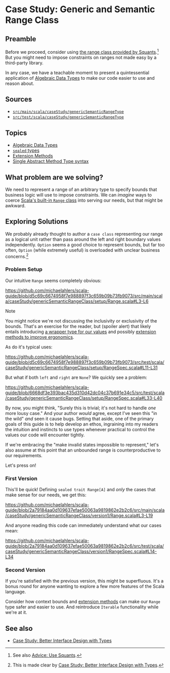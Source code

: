 # Case Study: Generic and Semantic Range Class

## Preamble

Before we proceed, consider using [the range class provided by Squants][github-typelevel-squants-quantity-range].[^1] But you might need to impose constraints on ranges not made easy by a third-party library.

[^1]: See also [Advice: Use Squants][advice-use-squants].

In any case, we have a teachable moment to present a quintessential application of [Algebraic Data Types][glossary-algebraic-data-types] to make our code easier to use and reason about.

[advice-use-squants]: ../advice/use-squants/readme.md
[github-typelevel-squants-quantity-range]: https://github.com/typelevel/squants/blob/650d4897a22b6aea214a885af06837b7d59e3d58/shared/src/main/scala/squants/QuantityRange.scala#L23

## Sources

- [`src/main/scala/caseStudy/genericSemanticRangeType`](https://github.com/michaelahlers/scala-guide/tree/main/src/main/scala/caseStudy/genericSemanticRangeType)
- [`src/test/scala/caseStudy/genericSemanticRangeType`](https://github.com/michaelahlers/scala-guide/tree/main/src/test/scala/caseStudy/genericSemanticRangeType)

## Topics

- [Algebraic Data Types][glossary-algebraic-data-types]
- [`sealed` types][scala-pattern-matching]
- [Extension Methods][glossary-extension-methods]
- [Single Abstract Method Type syntax][glossary-single-abstract-method-type]

[scala-pattern-matching]: https://docs.scala-lang.org/tour/pattern-matching.html

## What problem are we solving?

We need to represent a range of an arbitrary type to specify bounds that business logic will use to impose constraints. We can _imagine_ ways to coerce [Scala's built-in `Range` class][baeldung-scala-range] into serving our needs, but that might be awkward.

[baeldung-scala-range]: https://www.baeldung.com/scala/range

## Exploring Solutions

We probably already thought to author a `case class` representing our range as a logical unit rather than pass around the left and right boundary values independently. `Option` seems a good choice to represent bounds, but far too often, `Option` (while extremely useful) is overloaded with unclear business concerns.[^2]

[^2]: This is made clear by [Case Study: Better Interface Design with Types][case-study-better-interface-design-with-types].

### Problem Setup

Our intuitive `Range` seems completely obvious:

https://github.com/michaelahlers/scala-guide/blob/d5c69c6674958f7e988897f3c659b09b73fb9073/src/main/scala/caseStudy/genericSemanticRangeClass/setup/Range.scala#L3-L6

> [!NOTE]
> You might notice we're not discussing the inclusivity or exclusivity of the bounds. That's an exercise for the reader, but (spoiler alert) that likely entails introducing [a wrapper type for our values][glossary-algebraic-data-types] and possibly [extension methods to improve ergonomics][glossary-extension-methods].

As do it's typical uses:

https://github.com/michaelahlers/scala-guide/blob/d5c69c6674958f7e988897f3c659b09b73fb9073/src/test/scala/caseStudy/genericSemanticRangeClass/setup/RangeSpec.scala#L11-L31

But what if both `left` and `right` are `None`? We quickly see a problem:

https://github.com/michaelahlers/scala-guide/blob/6668df3e393bac435d310d42dc04c37b691e34c5/src/test/scala/caseStudy/genericSemanticRangeClass/setup/RangeSpec.scala#L33-L40

By now, you might think, "Surely this is trivial; it's not hard to handle _one_ more lousy case." And your author _would_ agree, except I've seen this "in the wild" _and_ seen it cause bugs. Setting that aside, one of the primary goals of this guide is to help develop an ethos, ingraining into my readers the intuition and instincts to use types whenever practical to control the values our code will encounter tightly.

If we're embracing the "make invalid states impossible to represent," let's also assume at this point that an unbounded range is counterproductive to our requirements.

Let's press on!

### First Version

This'll be quick! Defining `sealed trait Range[A]` and _only_ the cases that make sense for our needs, we get this:

https://github.com/michaelahlers/scala-guide/blob/2a79184aa0d109637efae50063a9819862e2b2c6/src/main/scala/caseStudy/genericSemanticRangeClass/version1/Range.scala#L3-L19

And anyone reading this code can immediately understand what our cases mean:

https://github.com/michaelahlers/scala-guide/blob/2a79184aa0d109637efae50063a9819862e2b2c6/src/test/scala/caseStudy/genericSemanticRangeClass/version1/RangeSpec.scala#L14-L34

### Second Version

If you're satisfied with the previous version, this might be superfluous. It's a bonus round for anyone wanting to explore a few more features of the Scala language.

Consider how context bounds and [extension methods][glossary-extension-methods] can make our `Range` type safer and easier to use. And reintroduce `Iterable` functionality while we're at it.

## See also

- [Case Study: Better Interface Design with Types][case-study-better-interface-design-with-types]

[case-study-better-interface-design-with-types]: ../better-interface-design-with-types/readme.md

[glossary-algebraic-data-types]: ../../glossary/algebraic-data-types.md
[glossary-extension-methods]: ../../glossary/extension-methods.md
[glossary-single-abstract-method-type]: ../../glossary/single-abstract-method-type.md

